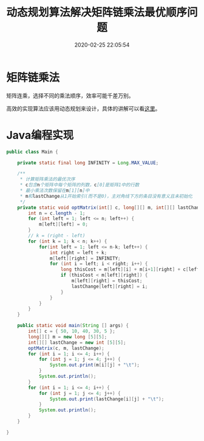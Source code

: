 ﻿---
title: 动态规划算法解决矩阵链乘法最优顺序问题
date: 2020-02-25 22:05:54
summary: 本文基于动态规划解决矩阵链乘法最优顺序问题，用Java编程实现。
mathjax: true
tags:
- 算法
- Java
categories:
- 算法分析与设计
---

# 矩阵链乘法

矩阵连乘，选择不同的乘法顺序，效率可能千差万别。

高效的实现算法应该用动态规划来设计，具体的讲解可以看[这里](https://www.cnblogs.com/fsmly/p/10228767.html)。

# Java编程实现

```java
public class Main {

    private static final long INFINITY = Long.MAX_VALUE;

    /**
     * 计算矩阵乘法的最优次序
     * c包含n个矩阵中每个矩阵的列数，c[0]是矩阵1中的行数
     * 最小乘法次数保留在m[1][n]中
     * m和lastChange从1开始索引(而不是0)，主对角线下方的条目没有意义且未初始化
     */
    private static void optMatrix(int[] c, long[][] m, int[][] lastChange) {
        int n = c.length - 1;
        for (int left = 1; left <= n; left++) {
            m[left][left] = 0;
        }
        // k = (right - left)
        for (int k = 1; k < n; k++) {
            for(int left = 1; left <= n-k; left++) {
                int right = left + k;
                m[left][right] = INFINITY;
                for (int i = left; i < right; i++) {
                    long thisCost = m[left][i] + m[i+1][right] + c[left-1] * c[i] * c[right];
                    if (thisCost < m[left][right]) {
                        m[left][right] = thisCost;
                        lastChange[left][right] = i;
                    }
                }
            }
        }
    }

    public static void main(String [] args) {
        int[] c = { 50, 10, 40, 30, 5 };
        long[][] m = new long [5][5];
        int[][] lastChange = new int [5][5];
        optMatrix(c, m, lastChange);
        for (int i = 1; i <= 4; i++) {
            for (int j = 1; j <= 4; j++) {
                System.out.print(m[i][j] + "\t");
            }
            System.out.println();
        }
        for (int i = 1; i <= 4; i++) {
            for (int j = 1; j <= 4; j++) {
                System.out.print(lastChange[i][j] + "\t");
            }
            System.out.println();
        }
    }

}
```
